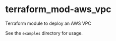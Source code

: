# terraform_mod-aws_vpc
Terraform module to deploy an AWS VPC

See the `examples` directory for usage.
